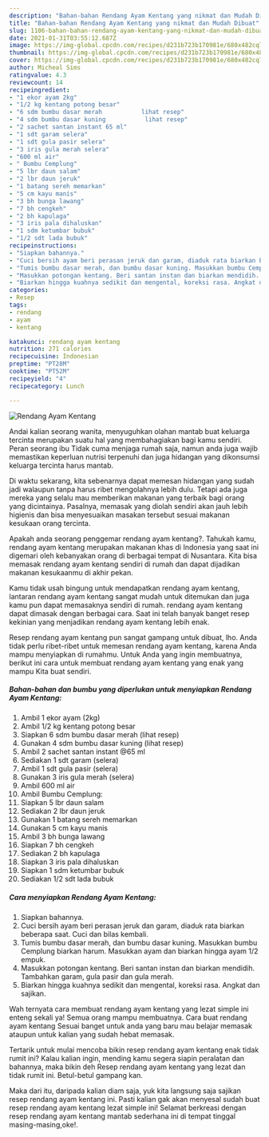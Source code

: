 ```yaml
---
description: "Bahan-bahan Rendang Ayam Kentang yang nikmat dan Mudah Dibuat"
title: "Bahan-bahan Rendang Ayam Kentang yang nikmat dan Mudah Dibuat"
slug: 1106-bahan-bahan-rendang-ayam-kentang-yang-nikmat-dan-mudah-dibuat
date: 2021-01-31T03:55:12.687Z
image: https://img-global.cpcdn.com/recipes/d231b723b170981e/680x482cq70/rendang-ayam-kentang-foto-resep-utama.jpg
thumbnail: https://img-global.cpcdn.com/recipes/d231b723b170981e/680x482cq70/rendang-ayam-kentang-foto-resep-utama.jpg
cover: https://img-global.cpcdn.com/recipes/d231b723b170981e/680x482cq70/rendang-ayam-kentang-foto-resep-utama.jpg
author: Micheal Sims
ratingvalue: 4.3
reviewcount: 14
recipeingredient:
- "1 ekor ayam 2kg"
- "1/2 kg kentang potong besar"
- "6 sdm bumbu dasar merah           lihat resep"
- "4 sdm bumbu dasar kuning           lihat resep"
- "2 sachet santan instant 65 ml"
- "1 sdt garam selera"
- "1 sdt gula pasir selera"
- "3 iris gula merah selera"
- "600 ml air"
- " Bumbu Cemplung"
- "5 lbr daun salam"
- "2 lbr daun jeruk"
- "1 batang sereh memarkan"
- "5 cm kayu manis"
- "3 bh bunga lawang"
- "7 bh cengkeh"
- "2 bh kapulaga"
- "3 iris pala dihaluskan"
- "1 sdm ketumbar bubuk"
- "1/2 sdt lada bubuk"
recipeinstructions:
- "Siapkan bahannya."
- "Cuci bersih ayam beri perasan jeruk dan garam, diaduk rata biarkan beberapa saat. Cuci dan bilas kembali."
- "Tumis bumbu dasar merah, dan bumbu dasar kuning. Masukkan bumbu Cemplung biarkan harum. Masukkan ayam dan biarkan hingga ayam 1/2 empuk."
- "Masukkan potongan kentang. Beri santan instan dan biarkan mendidih. Tambahkan garam, gula pasir dan gula merah."
- "Biarkan hingga kuahnya sedikit dan mengental, koreksi rasa. Angkat dan sajikan."
categories:
- Resep
tags:
- rendang
- ayam
- kentang

katakunci: rendang ayam kentang 
nutrition: 271 calories
recipecuisine: Indonesian
preptime: "PT28M"
cooktime: "PT52M"
recipeyield: "4"
recipecategory: Lunch

---
```



![Rendang Ayam Kentang](https://img-global.cpcdn.com/recipes/d231b723b170981e/680x482cq70/rendang-ayam-kentang-foto-resep-utama.jpg)

Andai kalian seorang wanita, menyuguhkan olahan mantab buat keluarga tercinta merupakan suatu hal yang membahagiakan bagi kamu sendiri. Peran seorang ibu Tidak cuma menjaga rumah saja, namun anda juga wajib memastikan keperluan nutrisi terpenuhi dan juga hidangan yang dikonsumsi keluarga tercinta harus mantab.

Di waktu  sekarang, kita sebenarnya dapat memesan hidangan yang sudah jadi walaupun tanpa harus ribet mengolahnya lebih dulu. Tetapi ada juga mereka yang selalu mau memberikan makanan yang terbaik bagi orang yang dicintainya. Pasalnya, memasak yang diolah sendiri akan jauh lebih higienis dan bisa menyesuaikan masakan tersebut sesuai makanan kesukaan orang tercinta. 



Apakah anda seorang penggemar rendang ayam kentang?. Tahukah kamu, rendang ayam kentang merupakan makanan khas di Indonesia yang saat ini digemari oleh kebanyakan orang di berbagai tempat di Nusantara. Kita bisa memasak rendang ayam kentang sendiri di rumah dan dapat dijadikan makanan kesukaanmu di akhir pekan.

Kamu tidak usah bingung untuk mendapatkan rendang ayam kentang, lantaran rendang ayam kentang sangat mudah untuk ditemukan dan juga kamu pun dapat memasaknya sendiri di rumah. rendang ayam kentang dapat dimasak dengan berbagai cara. Saat ini telah banyak banget resep kekinian yang menjadikan rendang ayam kentang lebih enak.

Resep rendang ayam kentang pun sangat gampang untuk dibuat, lho. Anda tidak perlu ribet-ribet untuk memesan rendang ayam kentang, karena Anda mampu menyiapkan di rumahmu. Untuk Anda yang ingin membuatnya, berikut ini cara untuk membuat rendang ayam kentang yang enak yang mampu Kita buat sendiri.

<!--inarticleads1-->

##### Bahan-bahan dan bumbu yang diperlukan untuk menyiapkan Rendang Ayam Kentang:

1. Ambil 1 ekor ayam (2kg)
1. Ambil 1/2 kg kentang potong besar
1. Siapkan 6 sdm bumbu dasar merah           (lihat resep)
1. Gunakan 4 sdm bumbu dasar kuning           (lihat resep)
1. Ambil 2 sachet santan instant @65 ml
1. Sediakan 1 sdt garam (selera)
1. Ambil 1 sdt gula pasir (selera)
1. Gunakan 3 iris gula merah (selera)
1. Ambil 600 ml air
1. Ambil  Bumbu Cemplung:
1. Siapkan 5 lbr daun salam
1. Sediakan 2 lbr daun jeruk
1. Gunakan 1 batang sereh memarkan
1. Gunakan 5 cm kayu manis
1. Ambil 3 bh bunga lawang
1. Siapkan 7 bh cengkeh
1. Sediakan 2 bh kapulaga
1. Siapkan 3 iris pala dihaluskan
1. Siapkan 1 sdm ketumbar bubuk
1. Sediakan 1/2 sdt lada bubuk




<!--inarticleads2-->

##### Cara menyiapkan Rendang Ayam Kentang:

1. Siapkan bahannya.
1. Cuci bersih ayam beri perasan jeruk dan garam, diaduk rata biarkan beberapa saat. Cuci dan bilas kembali.
1. Tumis bumbu dasar merah, dan bumbu dasar kuning. Masukkan bumbu Cemplung biarkan harum. Masukkan ayam dan biarkan hingga ayam 1/2 empuk.
1. Masukkan potongan kentang. Beri santan instan dan biarkan mendidih. Tambahkan garam, gula pasir dan gula merah.
1. Biarkan hingga kuahnya sedikit dan mengental, koreksi rasa. Angkat dan sajikan.




Wah ternyata cara membuat rendang ayam kentang yang lezat simple ini enteng sekali ya! Semua orang mampu membuatnya. Cara buat rendang ayam kentang Sesuai banget untuk anda yang baru mau belajar memasak ataupun untuk kalian yang sudah hebat memasak.

Tertarik untuk mulai mencoba bikin resep rendang ayam kentang enak tidak rumit ini? Kalau kalian ingin, mending kamu segera siapin peralatan dan bahannya, maka bikin deh Resep rendang ayam kentang yang lezat dan tidak rumit ini. Betul-betul gampang kan. 

Maka dari itu, daripada kalian diam saja, yuk kita langsung saja sajikan resep rendang ayam kentang ini. Pasti kalian gak akan menyesal sudah buat resep rendang ayam kentang lezat simple ini! Selamat berkreasi dengan resep rendang ayam kentang mantab sederhana ini di tempat tinggal masing-masing,oke!.

